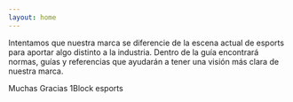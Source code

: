 ```yaml
---
layout: home
---
```


Intentamos que nuestra marca se diferencie de la escena actual de esports para aportar algo distinto a la industria. Dentro de la guía encontrará normas, guías y referencias que ayudarán a tener una visión más clara de nuestra marca. 


Muchas Gracias
1Block esports
